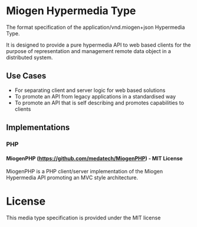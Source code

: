 Miogen Hypermedia Type
======================

The format specification of the application/vnd.miogen+json Hypermedia Type.

It is designed to provide a pure hypermedia API to web based clients for the purpose of representation and management 
remote data object in a distributed system.

## Use Cases

* For separating client and server logic for web based solutions
* To promote an API from legacy applications in a standardised way
* To promote an API that is self describing and promotes capabilities to clients

## Implementations

### PHP

#### MiogenPHP (https://github.com/medatech/MiogenPHP) - MIT License
MiogenPHP is a PHP client/server implementation of the Miogen Hypermedia API promoting an MVC style architecture.


# License

This media type specification is provided under the MIT license